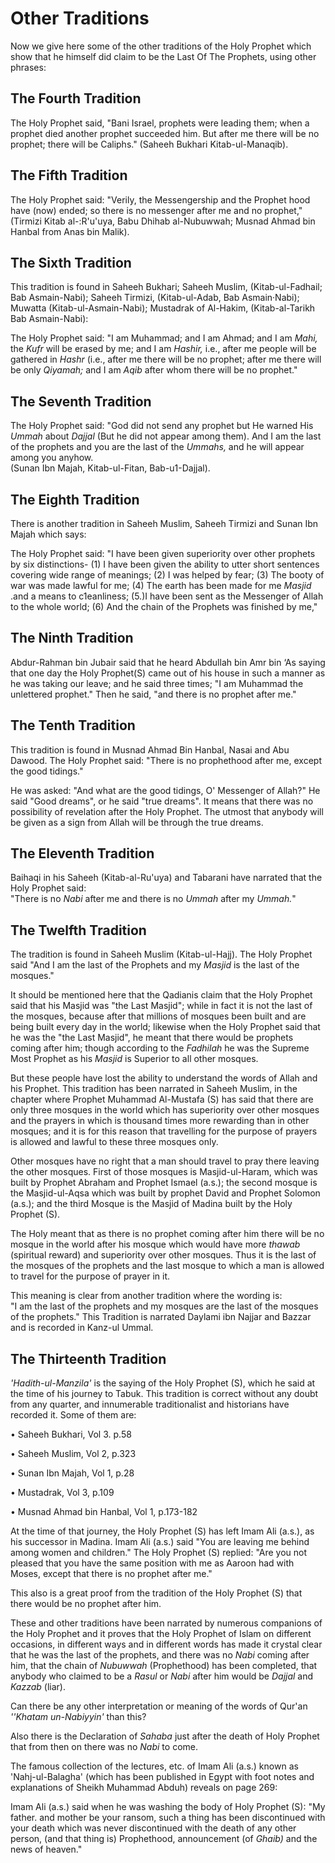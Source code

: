 Other Traditions
================

Now we give here some of the other traditions of the Holy Prophet which
show that he himself did claim to be the Last Of The Prophets, using
other phrases:

The Fourth Tradition
--------------------

The Holy Prophet said, "Bani Israel, prophets were leading them; when a
prophet died another prophet succeeded him. But after me there will be
no prophet; there will be Caliphs." (Saheeh Bukhari Kitab-ul-Manaqib).

The Fifth Tradition
-------------------

The Holy Prophet said: "Verily, the Messengership and the Prophet hood
have (now) ended; so there is no messenger after me and no prophet,"
(Tirmizi Kitab al-:R'u'uya, Babu Dhihab al-Nubuwwah; Musnad Ahmad bin
Hanbal from Anas bin Malik).

The Sixth Tradition
-------------------

This tradition is found in Saheeh Bukhari; Saheeh Muslim,
(Kitab-ul-Fadhail; Bab Asmain-Nabi); Saheeh Tirmizi, (Kitab-ul-Adab, Bab
Asmain·Nabi); Muwatta (Kitab-ul-Asmain-Nabi); Mustadrak of Al-Hakim,
(Kitab-al-Tarikh Bab Asmain-Nabi):

The Holy Prophet said: "I am Muhammad; and I am Ahmad; and I am *Mahi,*
the *Kufr* will be erased by me; and I am *Hashir,* i.e., after me
people will be gathered in *Hashr* (i.e., after me there will be no
prophet; after me there will be only *Qiyamah;* and I am *Aqib* after
whom there will be no prophet."

The Seventh Tradition
---------------------

The Holy Prophet said: "God did not send any prophet but He warned His
*Ummah* about *Dajjal* (But he did not appear among them). And I am the
last of the prophets and you are the last of the *Ummahs,* and he will
appear among you anyhow.  
 (Sunan Ibn Majah, Kitab-ul-Fitan, Bab-u1-Dajjal).

The Eighth Tradition
--------------------

There is another tradition in Saheeh Muslim, Saheeh Tirmizi and Sunan
Ibn Majah which says:

The Holy Prophet said: "I have been given superiority over other
prophets by six distinctions- (1) I have been given the ability to utter
short sentences covering wide range of meanings; (2) I was helped by
fear; (3) The booty of war was made lawful for me; (4) The earth has
been made for me *Masjid* .and a means to c1eanliness; (5.)I have been
sent as the Messenger of Allah to the whole world; (6) And the chain of
the Prophets was finished by me,"

The Ninth Tradition
-------------------

Abdur-Rahman bin Jubair said that he heard Abdullah bin Amr bin ‘As
saying that one day the Holy Prophet(S) came out of his house in such a
manner as he was taking our leave; and he said three times; "I am
Muhammad the unlettered prophet." Then he said, "and there is no prophet
after me."

The Tenth Tradition
-------------------

This tradition is found in Musnad Ahmad Bin Hanbal, Nasai and Abu
Dawood. The Holy Prophet said: "There is no prophethood after me, except
the good tidings."

He was asked: "And what are the good tidings, O' Messenger of Allah?" He
said "Good dreams", or he said "true dreams". It means that there was no
possibility of revelation after the Holy Prophet. The utmost that
anybody will be given as a sign from Allah will be through the true
dreams.

The Eleventh Tradition
----------------------

Baihaqi in his Saheeh (Kitab-al-Ru'uya) and Tabarani have narrated that
the Holy Prophet said:  
 "There is no *Nabi* after me and there is no *Ummah* after my *Ummah.*"

The Twelfth Tradition
---------------------

The tradition is found in Saheeh Muslim (Kitab-ul-Hajj). The Holy
Prophet said "And I am the last of the Prophets and my *Masjid* is the
last of the mosques."

It should be mentioned here that the Qadianis claim that the Holy
Prophet said that his Masjid was "the Last Masjid"; while in fact it is
not the last of the mosques, because after that millions of mosques been
built and are being built every day in the world; likewise when the Holy
Prophet said that he was the "the Last Masjid", he meant that there
would be prophets coming after him; though according to the *Fadhilah*
he was the Supreme Most Prophet as his *Masjid* is Superior to all other
mosques.

But these people have lost the ability to understand the words of Allah
and his Prophet. This tradition has been narrated in Saheeh Muslim, in
the chapter where Prophet Muhammad Al-Mustafa (S) has said that there
are only three mosques in the world which has superiority over other
mosques and the prayers in which is thousand times more rewarding than
in other mosques; and it is for this reason that travelling for the
purpose of prayers is allowed and lawful to these three mosques only.

Other mosques have no right that a man should travel to pray there
leaving the other mosques. First of those mosques is Masjid-ul-Haram,
which was built by Prophet Abraham and Prophet Ismael (a.s.); the second
mosque is the Masjid-ul-Aqsa which was built by prophet David and
Prophet Solomon (a.s.); and the third Mosque is the Masjid of Madina
built by the Holy Prophet (S).

The Holy meant that as there is no prophet coming after him there will
be no mosque in the world after his mosque which would have more
*thawab* (spiritual reward) and superiority over other mosques. Thus it
is the last of the mosques of the prophets and the last mosque to which
a man is allowed to travel for the purpose of prayer in it.

This meaning is clear from another tradition where the wording is:  
 "I am the last of the prophets and my mosques are the last of the
mosques of the prophets." This Tradition is narrated Daylami ibn Najjar
and Bazzar and is recorded in Kanz-ul Ummal.

The Thirteenth Tradition
------------------------

*'Hadith-ul-Manzila'* is the saying of the Holy Prophet (S), which he
said at the time of his journey to Tabuk. This tradition is correct
without any doubt from any quarter, and innumerable traditionalist and
historians have recorded it. Some of them are:

• Saheeh Bukhari, Vol 3. p.58

• Saheeh Muslim, Vol 2, p.323

• Sunan Ibn Majah, Vol 1, p.28

• Mustadrak, Vol 3, p.109

• Musnad Ahmad bin Hanbal, Vol 1, p.173-182

At the time of that journey, the Holy Prophet (S) has left Imam Ali
(a.s.), as his successor in Madina. Imam Ali (a.s.) said "You are
leaving me behind among women and children." The Holy Prophet (S)
replied: "Are you not pleased that you have the same position with me as
Aaroon had with Moses, except that there is no prophet after me."

This also is a great proof from the tradition of the Holy Prophet (S)
that there would be no prophet after him.

These and other traditions have been narrated by numerous companions of
the Holy Prophet and it proves that the Holy Prophet of Islam on
different occasions, in different ways and in different words has made
it crystal clear that he was the last of the prophets, and there was no
*Nabi* coming after him, that the chain of *Nubuwwah* (Prophethood) has
been completed, that anybody who claimed to be a *Rasul* or *Nabi* after
him would be *Dajjal* and *Kazzab* (liar).

Can there be any other interpretation or meaning of the words of Qur'an
*''Khatam un-Nabiyyin'* than this?

Also there is the Declaration of *Sahaba* just after the death of Holy
Prophet that from then on there was no *Nabi* to come.

The famous collection of the lectures, etc. of Imam Ali (a.s.) known as
'Nahj-ul-Balagha' (which has been published in Egypt with foot notes and
explanations of Sheikh Muhammad Abduh) reveals on page 269:

Imam Ali (a.s.) said when he was washing the body of Holy Prophet (S):
"My father. and mother be your ransom, such a thing has been
discontinued with your death which was never discontinued with the death
of any other person, (and that thing is) Prophethood, announcement (of
*Ghaib)* and the news of heaven."


